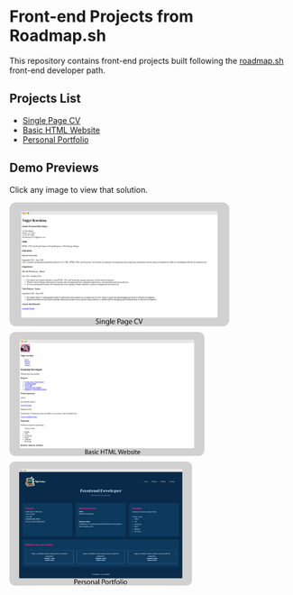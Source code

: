 # Front-end Projects from Roadmap.sh

This repository contains front-end projects built following the [roadmap.sh](https://roadmap.sh/) front-end developer path.

## Projects List

- [Single Page CV](https://roadmap.sh/projects/single-page-cv)
- [Basic HTML Website](https://roadmap.sh/projects/basic-html-website)
- [Personal Portfolio](https://roadmap.sh/projects/portfolio-website)

## Demo Previews

Click any image to view that solution.

<a href="https://github.com/tugcekarakuss/roadmap.sh-frontend-solutions/tree/main/01-single-page-cv">
  <img src="./images/single-page-cv.png" alt="Single Page CV" style="height: 220px; object-fit: contain; display: block; margin-bottom: 10px;"/>
</a>

<a href="https://github.com/tugcekarakuss/roadmap.sh-frontend-solutions/tree/main/02-basic-html-website">
  <img src="./images/basic-html-website.png" alt="Basic HTML Website" style="height: 220px; object-fit: contain; display: block; margin-bottom: 10px;"/>
</a>

<a href="https://github.com/tugcekarakuss/roadmap.sh-frontend-solutions/tree/main/03-personal-portfolio">
  <img src="./images/personal-portfolio.png" alt="Personal Portfolio" style="height: 220px; object-fit: contain; display: block; margin-bottom: 10px;"/>
</a>